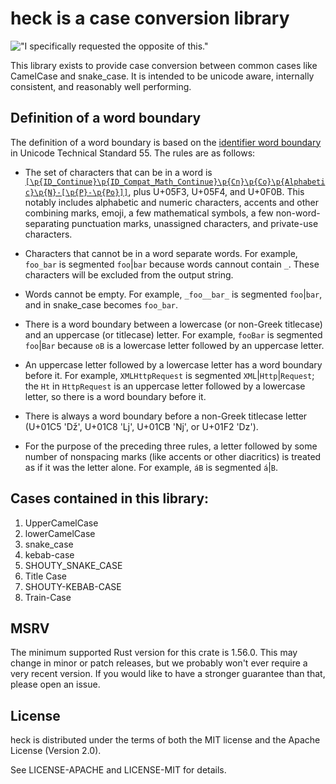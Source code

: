# **heck** is a case conversion library

!["I specifically requested the opposite of this."](./no_step_on_snek.png)

This library exists to provide case conversion between common cases like
CamelCase and snake_case. It is intended to be unicode aware, internally
consistent, and reasonably well performing.

## Definition of a word boundary

The definition of a word boundary is based on the
[identifier word boundary](https://www.unicode.org/reports/tr55/#Identifier-Chunks)
in Unicode Technical Standard 55. The rules are as follows:

- The set of characters that can be in a word is
  [`[\p{ID_Continue}\p{ID_Compat_Math_Continue}\p{Cn}\p{Co}\p{Alphabetic}\p{N}-[\p{P}-\p{Po}]]`][1],
  plus U+05F3, U+05F4, and U+0F0B. This notably includes
  alphabetic and numeric characters, accents and other combining marks,
  emoji, a few mathematical symbols, a few non-word-separating punctuation marks,
  unassigned characters, and private-use characters.

- Characters that cannot be in a word separate words.
  For example, `foo_bar` is segmented `foo`|`bar`
  because words cannout contain `_`.
  These characters will be excluded from the output string.

- Words cannot be empty. For example, `_foo__bar_` is segmented `foo`|`bar`,
  and in snake_case becomes `foo_bar`.

- There is a word boundary between a lowercase (or non-Greek titlecase)
  and an uppercase (or titlecase) letter. For example, `fooBar` is segmented
  `foo`|`Bar` because `oB` is a lowercase letter followed by an uppercase letter.

- An uppercase letter followed by a lowercase letter
  has a word boundary before it. For example, `XMLHttpRequest` is segmented
  `XML`|`Http`|`Request`; the `Ht` in `HttpRequest` is an uppercase letter
  followed by a lowercase letter, so there is a word boundary before it.

 - There is always a word boundary before a non-Greek titlecase letter
   (U+01C5 'ǅ', U+01C8 'ǈ', U+01CB 'ǋ', or U+01F2 'ǲ').

 - For the purpose of the preceding three rules, a letter followed
   by some number of nonspacing marks (like accents or other diacritics)
   is treated as if it was the letter alone. For example, `áB` is segmented `á`|`B`.

[1]: https://util.unicode.org/UnicodeJsps/list-unicodeset.jsp?a=%5B%5Cp%7BID_Continue%7D%5Cp%7BID_Compat_Math_Continue%7D%5Cp%7BCn%7D%5Cp%7BCo%7D%5Cp%7BAlphabetic%7D%5Cp%7BN%7D-%5B%5Cp%7BP%7D-%5Cp%7BPo%7D%5D%5D&abb=on&g=&i=

## Cases contained in this library:

1. UpperCamelCase
2. lowerCamelCase
3. snake_case
4. kebab-case
5. SHOUTY_SNAKE_CASE
6. Title Case
7. SHOUTY-KEBAB-CASE
8. Train-Case

## MSRV

The minimum supported Rust version for this crate is 1.56.0. This may change in
minor or patch releases, but we probably won't ever require a very recent
version. If you would like to have a stronger guarantee than that, please open
an issue.

## License

heck is distributed under the terms of both the MIT license and the
Apache License (Version 2.0).

See LICENSE-APACHE and LICENSE-MIT for details.
